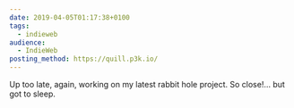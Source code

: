 ```yaml
---
date: 2019-04-05T01:17:38+0100
tags:
  - indieweb
audience:
  - IndieWeb
posting_method: https://quill.p3k.io/
---
```


Up too late, again, working on my latest rabbit hole project. So close!… but got to sleep.
